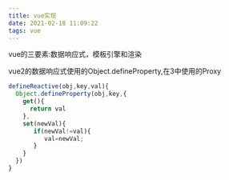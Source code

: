 ```yaml
---
title: vue实现
date: 2021-02-18 11:09:22
tags: vue
---
```


vue的三要素:数据响应式，模板引擎和渲染

vue2的数据响应式使用的Object.defineProperty,在3中使用的Proxy

<!--more-->

```js
defineReactive(obj,key,val){
  Object.defineProperty(obj,key,{
    get(){
      return val
    },
    set(newVal){
       if(newVal!=val){
          val=newVal;
       }
    }
  })
}
```


